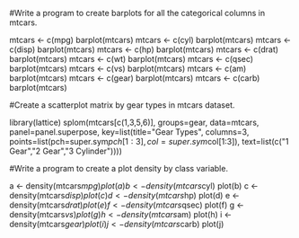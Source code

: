 
#Write a program to create barplots for all the categorical columns in mtcars.

mtcars <- c(mpg) barplot(mtcars) mtcars <- c(cyl) barplot(mtcars) mtcars <- c(disp) barplot(mtcars) mtcars <- c(hp) barplot(mtcars) mtcars <- c(drat) barplot(mtcars) mtcars <- c(wt) barplot(mtcars) mtcars <- c(qsec) barplot(mtcars) mtcars <- c(vs) barplot(mtcars) mtcars <- c(am) barplot(mtcars) mtcars <- c(gear) barplot(mtcars) mtcars <- c(carb) barplot(mtcars)

#Create a scatterplot matrix by gear types in mtcars dataset.

library(lattice) splom(mtcars[c(1,3,5,6)], groups=gear, data=mtcars, panel=panel.superpose, key=list(title="Gear Types", columns=3, points=list(pch=super.sym$pch[1:3], col=super.sym$col[1:3]), text=list(c("1 Gear","2 Gear","3 Cylinder"))))

#Write a program to create a plot density by class variable.

a <- density(mtcars$mpg) plot(a) b <- density(mtcars$cyl) plot(b) c <- density(mtcars$disp) plot(c) d <- density(mtcars$hp) plot(d) e <- density(mtcars$drat) plot(e) f <- density(mtcars$qsec) plot(f) g <- density(mtcars$vs) plot(g) h <- density(mtcars$am) plot(h) i <- density(mtcars$gear) plot(i) j <- density(mtcars$carb) plot(j)
